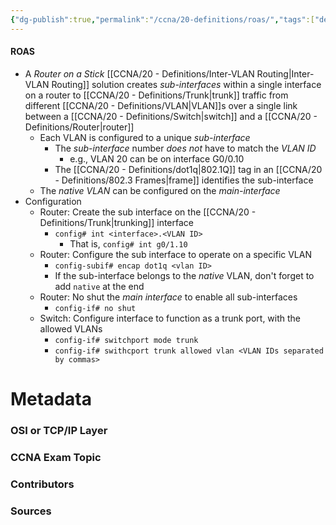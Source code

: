 ```yaml
---
{"dg-publish":true,"permalink":"/ccna/20-definitions/roas/","tags":["defs_ccna"],"created":"2023-11-04T12:45:23.000-07:00","updated":"2023-11-07T13:24:01.109-08:00"}
---
```


#### ROAS
- A *Router on a Stick* [[CCNA/20 - Definitions/Inter-VLAN Routing\|Inter-VLAN Routing]] solution creates *sub-interfaces* within a single interface on a router to [[CCNA/20 - Definitions/Trunk\|trunk]] traffic from different [[CCNA/20 - Definitions/VLAN\|VLAN]]s over a single link between a [[CCNA/20 - Definitions/Switch\|switch]] and a [[CCNA/20 - Definitions/Router\|router]]
	- Each VLAN is configured to a unique *sub-interface*
		- The *sub-interface* number *does not* have to match the *VLAN ID*
			- e.g., VLAN 20 can be on interface G0/0.10
		- The [[CCNA/20 - Definitions/dot1q\|802.1Q]] tag in an [[CCNA/20 - Definitions/802.3 Frames\|frame]] identifies the sub-interface
	- The *native VLAN* can be configured on the *main-interface*
- Configuration
	- Router: Create the sub interface on the [[CCNA/20 - Definitions/Trunk\|trunking]] interface
		- `config# int <interface>.<VLAN ID>`
			- That is, `config# int g0/1.10`
	- Router: Configure the sub interface to operate on a specific VLAN
		- `config-subif# encap dot1q <vlan ID>`
		- If the sub-interface belongs to the *native* VLAN, don't forget to add `native` at the end
	- Router: No shut the *main interface* to enable all sub-interfaces
		- `config-if# no shut`
	- Switch: Configure interface to function as a trunk port, with the allowed VLANs
		- `config-if# switchport mode trunk`
		- `config-if# swithcport trunk allowed vlan <VLAN IDs separated by commas>`



# Metadata
### OSI or TCP/IP Layer

### CCNA Exam Topic

### Contributors

### Sources
